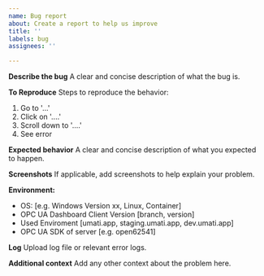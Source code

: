 ```yaml
---
name: Bug report
about: Create a report to help us improve
title: ''
labels: bug
assignees: ''

---
```


**Describe the bug**
A clear and concise description of what the bug is.

**To Reproduce**
Steps to reproduce the behavior:

1. Go to '...'
2. Click on '....'
3. Scroll down to '....'
4. See error

**Expected behavior**
A clear and concise description of what you expected to happen.

**Screenshots**
If applicable, add screenshots to help explain your problem.

**Environment:**

- OS: [e.g. Windows Version xx, Linux, Container]
- OPC UA Dashboard Client Version [branch, version]
- Used Enviroment [umati.app, staging.umati.app, dev.umati.app]
- OPC UA SDK of server [e.g. open62541]

**Log**
Upload log file or relevant error logs.

**Additional context**
Add any other context about the problem here.

